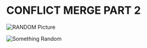 # CONFLICT MERGE PART 2

![RANDOM Picture](https://picsum.photos/400/600)

![Something Random](https://picsum.photos/600/400)


